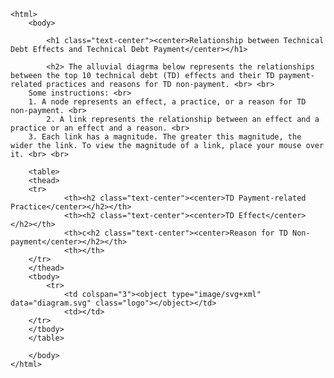 	<html>
		<body>
	      
    		<h1 class="text-center"><center>Relationship between Technical Debt Effects and Technical Debt Payment</center></h1>
		
    		<h2> The alluvial diagrma below represents the relationships between the top 10 technical debt (TD) effects and their TD payment-related practices and reasons for TD non-payment. <br> <br>
		Some instructions: <br>
		1. A node represents an effect, a practice, or a reason for TD non-payment. <br>
    		2. A link represents the relationship between an effect and a practice or an effect and a reason. <br>
		3. Each link has a magnitude. The greater this magnitude, the wider the link. To view the magnitude of a link, place your mouse over it. <br> <br>
		
		<table>
		<thead>
  		<tr>
    			<th><h2 class="text-center"><center>TD Payment-related Practice</center></h2></th>
    			<th><h2 class="text-center"><center>TD Effect</center></h2></th>
    			<th>c<h2 class="text-center"><center>Reason for TD Non-payment</center></h2></th>
    			<th></th>
  		</tr>
		</thead>
		<tbody>
  			<tr>
    			<td colspan="3"><object type="image/svg+xml" data="diagram.svg" class="logo"></object></td>
    			<td></td>
  		</tr>
		</tbody>
		</table>
	
		</body>
	</html>
